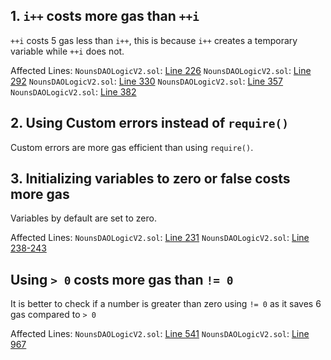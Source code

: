 ## 1. `i++` costs more gas than `++i`
`++i` costs 5 gas less than `i++`, this is because `i++`  creates a temporary variable while `++i` does not. 

Affected Lines:
`NounsDAOLogicV2.sol`: [Line 226](https://github.com/code-423n4/2022-08-nounsdao/blob/main/contracts/governance/NounsDAOLogicV2.sol#L226)
`NounsDAOLogicV2.sol`: [Line 292](https://github.com/code-423n4/2022-08-nounsdao/blob/main/contracts/governance/NounsDAOLogicV2.sol#L292)
`NounsDAOLogicV2.sol`: [Line 330](https://github.com/code-423n4/2022-08-nounsdao/blob/main/contracts/governance/NounsDAOLogicV2.sol#L330)
`NounsDAOLogicV2.sol`: [Line 357](https://github.com/code-423n4/2022-08-nounsdao/blob/main/contracts/governance/NounsDAOLogicV2.sol#L357)
`NounsDAOLogicV2.sol`: [Line 382](https://github.com/code-423n4/2022-08-nounsdao/blob/main/contracts/governance/NounsDAOLogicV2.sol#L382)
## 2. Using Custom errors instead of `require()`
Custom errors are more gas efficient than using `require()`.

## 3. Initializing variables to zero or false costs more gas
Variables by default are set to zero.

Affected Lines:
`NounsDAOLogicV2.sol`: [Line 231](https://github.com/code-423n4/2022-08-nounsdao/blob/main/contracts/governance/NounsDAOLogicV2.sol#L231)
`NounsDAOLogicV2.sol`: [Line 238-243](https://github.com/code-423n4/2022-08-nounsdao/blob/main/contracts/governance/NounsDAOLogicV2.sol#L238-L243)

## Using `> 0` costs more gas than `!= 0`
It is better to check if a number is greater than zero using `!= 0` as it saves 6 gas compared to `> 0`

Affected Lines:
`NounsDAOLogicV2.sol`: [Line 541](https://github.com/code-423n4/2022-08-nounsdao/blob/main/contracts/governance/NounsDAOLogicV2.sol#L541)
`NounsDAOLogicV2.sol`: [Line 967](https://github.com/code-423n4/2022-08-nounsdao/blob/main/contracts/governance/NounsDAOLogicV2.sol#L967)

